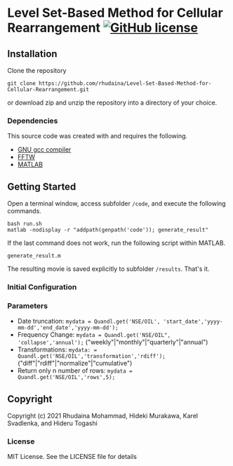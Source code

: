 # Level Set-Based Method for Cellular Rearrangement [![GitHub license](https://img.shields.io/badge/license-MIT-blue.svg?style=flat-square)](https://github.com/rhudaina/Level-Set-Based-Method-for-Cellular-Rearrangement/blob/main/LICENSE)

## Installation ##

Clone the repository
 
    git clone https://github.com/rhudaina/Level-Set-Based-Method-for-Cellular-Rearrangement.git

or download zip and unzip the repository into a directory of your choice.

### Dependencies ###

This source code was created with and requires the following.
* [GNU gcc compiler](https://gcc.gnu.org/install/index.html)
* [FFTW](http://www.fftw.org/download.html)
* [MATLAB](https://www.mathworks.com/products/get-matlab.html)


## Getting Started ##

Open a terminal window, access subfolder `/code`, and execute the following commands.
```
bash run.sh
matlab -nodisplay -r "addpath(genpath('code')); generate_result"
```
    
If the last command does not work, run the following script within MATLAB.
```
generate_result.m
```
The resulting movie is saved explicitly to subfolder `/results`. That's it.


### Initial Configuration ###



### Parameters ###

* Date truncation: `mydata = Quandl.get('NSE/OIL', 'start_date','yyyy-mm-dd','end_date','yyyy-mm-dd');`
* Frequency Change: `mydata = Quandl.get('NSE/OIL", 'collapse','annual');` ("weekly"|"monthly"|"quarterly"|"annual")
* Transformations: `mydata: = Quandl.get('NSE/OIL','transformation','rdiff');` ("diff"|"rdiff"|"normalize"|"cumulative")
* Return only n number of rows: `mydata = Quandl.get('NSE/OIL','rows',5);`


## Copyright ##

Copyright (c) 2021 Rhudaina Mohammad, Hideki Murakawa, Karel Svadlenka, and Hideru Togashi


### License ###

MIT License. See the LICENSE file for details

